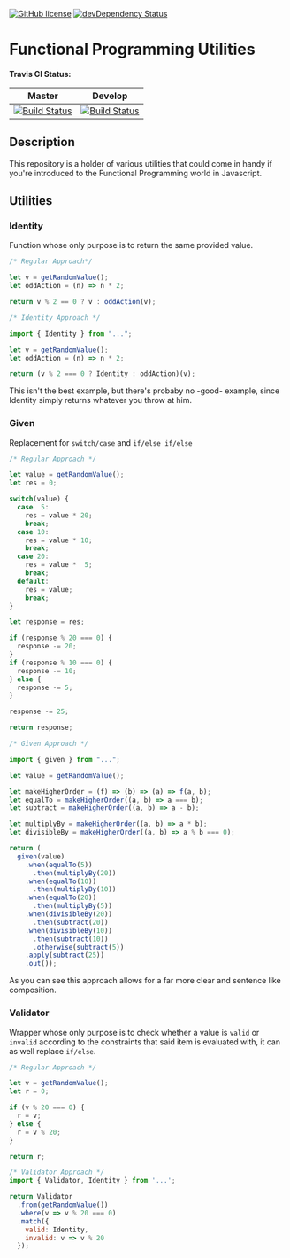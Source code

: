 [![GitHub license](https://img.shields.io/badge/license-MIT-blue.svg)](https://raw.githubusercontent.com/karudedios/FunctionalProgrammingUtilities/master/LICENSE)
[![devDependency Status](https://david-dm.org/karudedios/FunctionalProgrammingUtilities/dev-status.svg)](https://david-dm.org/karudedios/FunctionalProgrammingUtilities#info=devDependencies)

# Functional Programming Utilities

**Travis CI Status:**

| Master | Develop |
| -------|-------- |
| [![Build Status](https://travis-ci.org/karudedios/FunctionalProgrammingUtilities.svg?branch=master)](https://travis-ci.org/karudedios/FunctionalProgrammingUtilities) | [![Build Status](https://travis-ci.org/karudedios/FunctionalProgrammingUtilities.svg?branch=develop)](https://travis-ci.org/karudedios/FunctionalProgrammingUtilities) |

## Description
This repository is a holder of various utilities that could come in handy if you're introduced to the Functional Programming world in Javascript.


## Utilities

### Identity
Function whose only purpose is to return the same provided value.

```javascript
/* Regular Approach*/

let v = getRandomValue();
let oddAction = (n) => n * 2;

return v % 2 == 0 ? v : oddAction(v);

/* Identity Approach */

import { Identity } from "...";

let v = getRandomValue();
let oddAction = (n) => n * 2;

return (v % 2 === 0 ? Identity : oddAction)(v);
```

This isn't the best example, but there's probaby no -good- example, since Identity simply returns whatever you throw at him.

### Given
Replacement for `switch/case` and `if/else if/else`

```javascript
/* Regular Approach */

let value = getRandomValue();
let res = 0;

switch(value) {
  case  5:
    res = value * 20;
    break;
  case 10:
    res = value * 10;
    break;
  case 20:
    res = value *  5;
    break;
  default:
    res = value;
    break;
}

let response = res;

if (response % 20 === 0) {
  response -= 20;
} 
if (response % 10 === 0) {
  response -= 10;
} else {
  response -= 5;
}

response -= 25;

return response;

/* Given Approach */

import { given } from "...";

let value = getRandomValue();

let makeHigherOrder = (f) => (b) => (a) => f(a, b);
let equalTo = makeHigherOrder((a, b) => a === b);
let subtract = makeHigherOrder((a, b) => a - b);

let multiplyBy = makeHigherOrder((a, b) => a * b);
let divisibleBy = makeHigherOrder((a, b) => a % b === 0);

return (
  given(value)
    .when(equalTo(5))
      .then(multiplyBy(20))
    .when(equalTo(10))
      .then(multiplyBy(10))
    .when(equalTo(20))
      .then(multiplyBy(5))
    .when(divisibleBy(20))
      .then(subtract(20))
    .when(divisibleBy(10))
      .then(subtract(10))
      .otherwise(subtract(5))
    .apply(subtract(25))
    .out());

```

As you can see this approach allows for a far more clear and sentence like composition.

### Validator
Wrapper whose only purpose is to check whether a value is `valid` or `invalid` according to the constraints that said item is evaluated with, it can as well replace `if/else`.

```javascript
/* Regular Approach */

let v = getRandomValue();
let r = 0;

if (v % 20 === 0) {
  r = v;
} else {
  r = v % 20;
}

return r;

/* Validator Approach */
import { Validator, Identity } from '...';

return Validator
  .from(getRandomValue())
  .where(v => v % 20 === 0)
  .match({
    valid: Identity,
    invalid: v => v % 20
  });

```